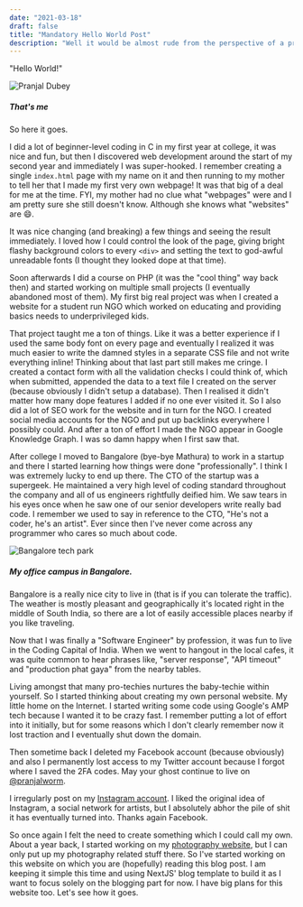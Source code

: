 ```yaml
---
date: "2021-03-18"
draft: false
title: "Mandatory Hello World Post"
description: "Well it would be almost rude from the perspective of a programmer not to begin with a Hello World post."
---
```


"Hello World!"

![Pranjal Dubey](/images/pranjal-dubey.webp "Pranjal Dubey")
##### That's me

So here it goes.

I did a lot of beginner-level coding in C in my first year at college, it was nice and fun, but then I discovered web development around the start of my second year and immediately I was super-hooked. I remember creating a single `index.html` page with my name on it and then running to my mother to tell her that I made my first very own webpage! It was that big of a deal for me at the time. FYI, my mother had no clue what "webpages" were and I am pretty sure she still doesn't know. Although she knows what "websites" are 😄.

It was nice changing (and breaking) a few things and seeing the result immediately. I loved how I could control the look of the page, giving bright flashy background colors to every `<div>` and setting the text to god-awful unreadable fonts (I thought they looked dope at that time).

Soon afterwards I did a course on PHP (it was the "cool thing" way back then) and started working on multiple small projects (I eventually abandoned most of them). My first big real project was when I created a website for a student run NGO which worked on educating and providing basics needs to underprivileged kids. 

That project taught me a ton of things. Like it was a better experience if I used the same body font on every page and eventually I realized it was much easier to write the damned styles in a separate CSS file and not write everything inline! Thinking about that last part still makes me cringe. I created a contact form with all the validation checks I could think of, which when submitted, appended the data to a text file I created on the server (because obviously I didn't setup a database). Then I realised it didn't matter how many dope features I added if no one ever visited it. So I also did a lot of SEO work for the website and in turn for the NGO. I created social media accounts for the NGO and put up backlinks everywhere I possibly could. And after a ton of effort I made the NGO appear in Google Knowledge Graph. I was so damn happy when I first saw that.

After college I moved to Bangalore (bye-bye Mathura) to work in a startup and there I started learning how things were done "professionally". I think I was extremely lucky to end up there. The CTO of the startup was a supergeek. He maintained a very high level of coding standard throughout the company and all of us engineers rightfully deified him. We saw tears in his eyes once when he saw one of our senior developers write really bad code. I remember we used to say in reference to the CTO, "He's not a coder, he's an artist". Ever since then I've never come across any programmer who cares so much about code.

![Bangalore tech park](/images/bangalore-office.webp "Bangalore tech park")

##### My office campus in Bangalore.

Bangalore is a really nice city to live in (that is if you can tolerate the traffic). The weather is mostly pleasant and geographically it's located right in the middle of South India, so there are a lot of easily accessible places nearby if you like traveling.

Now that I was finally a "Software Engineer" by profession, it was fun to live in the Coding Capital of India. When we went to hangout in the local cafes, it was quite common to hear phrases like, "server response", "API timeout" and "production phat gaya" from the nearby tables.

Living amongst that many pro-techies nurtures the baby-techie within yourself. So I started thinking about creating my own personal website. My little home on the Internet. I started writing some code using Google's AMP tech because I wanted it to be crazy fast. I remember putting a lot of effort into it initially, but for some reasons which I don't clearly remember now it lost traction and I eventually shut down the domain.

Then sometime back I deleted my Facebook account (because obviously) and also I permanently lost access to my Twitter account because I forgot where I saved the 2FA codes. May your ghost continue to live on [@pranjalworm](https://twitter.com/pranjalworm).

I irregularly post on my [Instagram account](https://www.instagram.com/pranjalworm). I liked the original idea of Instagram, a social network for artists, but I absolutely abhor the pile of shit it has eventually turned into. Thanks again Facebook.

So once again I felt the need to create something which I could call my own. About a year back, I started working on my [photography website](https://pranjaldubey.photography), but I can only put up my photography related stuff there. So I've started working on this website on which you are (hopefully) reading this blog post. I am keeping it simple this time and using NextJS' blog template to build it as I want to focus solely on the blogging part for now. I have big plans for this website too. Let's see how it goes.





